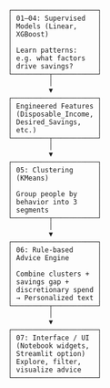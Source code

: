          ┌─────────────────────┐
         │ 01–04: Supervised   │
         │ Models (Linear,     │
         │ XGBoost)            │
         │                     │
         │ Learn patterns:     │
         │ e.g. what factors   │
         │ drive savings?      │
         └─────────┬───────────┘
                   │
                   ▼
         ┌─────────────────────┐
         │ Engineered Features │
         │ (Disposable_Income, │
         │ Desired_Savings,    │
         │ etc.)               │
         └─────────┬───────────┘
                   │
                   ▼
         ┌─────────────────────┐
         │ 05: Clustering      │
         │ (KMeans)            │
         │                     │
         │ Group people by     │
         │ behavior into 3     │
         │ segments            │
         └─────────┬───────────┘
                   │
                   ▼
         ┌─────────────────────┐
         │ 06: Rule-based      │
         │ Advice Engine       │
         │                     │
         │ Combine clusters +  │
         │ savings gap +       │
         │ discretionary spend │
         │ → Personalized text │
         └─────────┬───────────┘
                   │
                   ▼
         ┌─────────────────────┐
         │ 07: Interface / UI  │
         │ (Notebook widgets,  │
         │ Streamlit option)   │
         │ Explore, filter,    │
         │ visualize advice    │
         └─────────────────────┘
